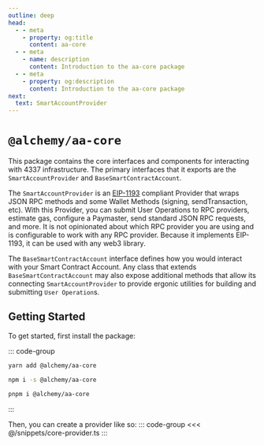 ```yaml
---
outline: deep
head:
  - - meta
    - property: og:title
      content: aa-core
  - - meta
    - name: description
      content: Introduction to the aa-core package
  - - meta
    - property: og:description
      content: Introduction to the aa-core package
next:
  text: SmartAccountProvider
---
```


# `@alchemy/aa-core`

This package contains the core interfaces and components for interacting with 4337 infrastructure. The primary interfaces that it exports are the `SmartAccountProvider` and `BaseSmartContractAccount`.

The `SmartAccountProvider` is an [EIP-1193](https://eips.ethereum.org/EIPS/eip-1193) compliant Provider that wraps JSON RPC methods and some Wallet Methods (signing, sendTransaction, etc). With this Provider, you can submit User Operations to RPC providers, estimate gas, configure a Paymaster, send standard JSON RPC requests, and more. It is not opinionated about which RPC provider you are using and is configurable to work with any RPC provider. Because it implements EIP-1193, it can be used with any web3 library.

The `BaseSmartContractAccount` interface defines how you would interact with your Smart Contract Account. Any class that extends `BaseSmartContractAccount` may also expose additional methods that allow its connecting `SmartAccountProvider` to provide ergonic utilities for building and submitting `User Operation`s.

## Getting Started

To get started, first install the package:

::: code-group

```bash [yarn]
yarn add @alchemy/aa-core
```

```bash [npm]
npm i -s @alchemy/aa-core
```

```bash [pnpm]
pnpm i @alchemy/aa-core
```

:::

Then, you can create a provider like so:
::: code-group
<<< @/snippets/core-provider.ts
:::
